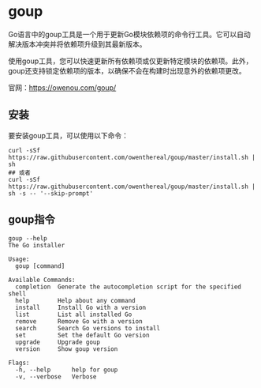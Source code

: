 # goup

Go语言中的goup工具是一个用于更新Go模块依赖项的命令行工具。它可以自动解决版本冲突并将依赖项升级到其最新版本。

使用goup工具，您可以快速更新所有依赖项或仅更新特定模块的依赖项。此外，goup还支持锁定依赖项的版本，以确保不会在构建时出现意外的依赖项更改。

官网：https://owenou.com/goup/


## 安装
要安装goup工具，可以使用以下命令：
```shell
curl -sSf https://raw.githubusercontent.com/owenthereal/goup/master/install.sh | sh
## 或者
curl -sSf https://raw.githubusercontent.com/owenthereal/goup/master/install.sh | sh -s -- '--skip-prompt'
```


## goup指令
```shell
goup --help
The Go installer

Usage:
  goup [command]

Available Commands:
  completion  Generate the autocompletion script for the specified shell
  help        Help about any command
  install     Install Go with a version
  list        List all installed Go
  remove      Remove Go with a version
  search      Search Go versions to install
  set         Set the default Go version
  upgrade     Upgrade goup
  version     Show goup version

Flags:
  -h, --help      help for goup
  -v, --verbose   Verbose
```